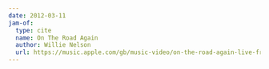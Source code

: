 ```yaml
---
date: 2012-03-11
jam-of:
  type: cite
  name: On The Road Again
  author: Willie Nelson
  url: https://music.apple.com/gb/music-video/on-the-road-again-live-from-austin-city-limits-1990/1573815395
---
```

